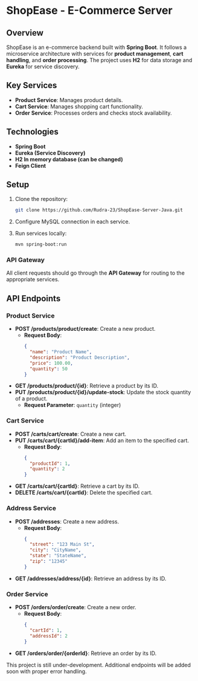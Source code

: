 # ShopEase - E-Commerce Server

## Overview

ShopEase is an e-commerce backend built with **Spring Boot**. It follows a microservice architecture with services for **product management**, **cart handling**, and **order processing**. The project uses **H2** for data storage and **Eureka** for service discovery.

## Key Services

- **Product Service**: Manages product details.
- **Cart Service**: Manages shopping cart functionality.
- **Order Service**: Processes orders and checks stock availability.

## Technologies

- **Spring Boot**
- **Eureka (Service Discovery)**
- **H2 In memory database (can be changed)**
- **Feign Client**

## Setup

1. Clone the repository:
    ```bash
    git clone https://github.com/Rudra-23/ShopEase-Server-Java.git
    ```

2. Configure MySQL connection in each service.

3. Run services locally:
    ```bash
    mvn spring-boot:run
    ```

### API Gateway

All client requests should go through the **API Gateway** for routing to the appropriate services.

## API Endpoints

### Product Service
- **POST /products/product/create**: Create a new product.  
  - **Request Body**: 
    ```json
    {
      "name": "Product Name",
      "description": "Product Description",
      "price": 100.00,
      "quantity": 50
    }
    ```
- **GET /products/product/{id}**: Retrieve a product by its ID.  
- **PUT /products/product/{id}/update-stock**: Update the stock quantity of a product.  
  - **Request Parameter**: `quantity` (integer)

### Cart Service
- **POST /carts/cart/create**: Create a new cart.  
- **PUT /carts/cart/{cartId}/add-item**: Add an item to the specified cart.  
  - **Request Body**:
    ```json
    {
      "productId": 1,
      "quantity": 2
    }
    ```
- **GET /carts/cart/{cartId}**: Retrieve a cart by its ID.  
- **DELETE /carts/cart/{cartId}**: Delete the specified cart.

### Address Service
- **POST /addresses**: Create a new address.  
  - **Request Body**: 
    ```json
    {
      "street": "123 Main St",
      "city": "CityName",
      "state": "StateName",
      "zip": "12345"
    }
    ```
- **GET /addresses/address/{id}**: Retrieve an address by its ID.

### Order Service
- **POST /orders/order/create**: Create a new order.  
  - **Request Body**: 
    ```json
    {
      "cartId": 1,
      "addressId": 2
    }
    ```
- **GET /orders/order/{orderId}**: Retrieve an order by its ID.

This project is still under-development. Additional endpoints will be added soon with proper error handling.

